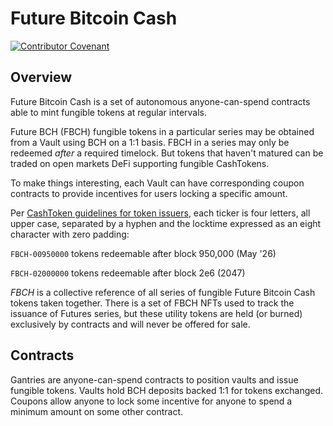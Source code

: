 # Future Bitcoin Cash

[![Contributor Covenant](https://img.shields.io/badge/Contributor%20Covenant-2.1-4baaaa.svg)](code_of_conduct.md)

## Overview

Future Bitcoin Cash is a set of autonomous anyone-can-spend contracts able to mint fungible tokens at regular intervals.

Future BCH (FBCH) fungible tokens in a particular series may be obtained from a Vault using BCH on a 1:1 basis. FBCH in a series may only be redeemed *after* a required timelock. But tokens that haven't matured can be traded on open markets DeFi supporting fungible CashTokens.

To make things interesting, each Vault can have corresponding coupon contracts to provide incentives for users locking a specific amount. 

Per [CashToken guidelines for token issuers](https://cashtokens.org/docs/bcmr/chip#guidelines-for-token-issuers), each ticker is four letters, all upper case, separated by a hyphen and the locktime expressed as an eight character with zero padding: 
  
  `FBCH-00950000` tokens redeemable after block  950,000 (May '26)

  `FBCH-02000000` tokens redeemable after block 2e6 (2047)

*FBCH* is a collective reference of all series of fungible Future Bitcoin Cash tokens taken together. There is a set of FBCH NFTs used to track the issuance of Futures series, but these utility tokens are held (or burned) exclusively by contracts and will never be offered for sale. 

## Contracts

Gantries are anyone-can-spend contracts to position vaults and issue fungible tokens. Vaults hold BCH deposits backed 1:1 for tokens exchanged. Coupons allow anyone to lock some incentive for anyone to spend a minimum amount on some other contract.